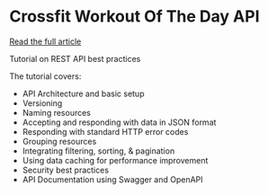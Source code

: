 <!-- https://www.freecodecamp.org/news/rest-api-design-best-practices-build-a-rest-api/ -->

# Crossfit Workout Of The Day API

[Read the full article](https://www.freecodecamp.org/news/rest-api-design-best-practices-build-a-rest-api/)

Tutorial on REST API best practices

The tutorial covers:

- API Architecture and basic setup
- Versioning
- Naming resources
- Accepting and responding with data in JSON format
- Responding with standard HTTP error codes
- Grouping resources
- Integrating filtering, sorting, & pagination
- Using data caching for performance improvement
- Security best practices
- API Documentation using Swagger and OpenAPI
